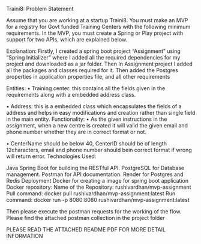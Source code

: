 Traini8: Problem Statement

Assume that you are working at a startup Traini8. You must make an MVP for a registry for Govt funded Training Centers with the following minimum requirements. In the MVP, you must create a Spring or Play project with support for two APIs, which are explained below.

Explanation:
         Firstly, I created a spring boot project “Assignment” using “Spring Initializer” where I added all the required dependencies for my project and downloaded as a jar folder. Then In Assignment project I added all the packages and classes required for it. Then added the Postgres properties in application properties file, and all other requirements

Entities: 
 • Training center: this contains all the fields given in the requirements along with a embedded address class.

 • Address: this is a embedded class which encapsulates the fields of a address and helps in easy modifications and creation rather than single field in the main entity. Functionality: • As the given instructions in the assignment, when a new centre is created it will valid the given email and phone number whether they are in correct format or not.

 • CenterName should be below 40, CenterID should be of length 12characters, email and phone number should bein correct format if wrong will return error. Technologies Used:

Java Spring Boot for building the RESTful API.
PostgreSQL for Database management.
Postman for API documentation.
Render for Postgres and Redis Deployment
Docker for creating a image for spring boot application
Docker repository: Name of the Repository: rushivardhan/mvp-assignment Pull command: docker pull rushivardhan/mvp-assignment:latest Run command: docker run -p 8080:8080 rushivardhan/mvp-assignment:latest

Then please execute the postman requests for the working of the flow. Please find the attached postman collection in the project folder

PLEASE READ THE ATTACHED README PDF FOR MORE DETAIL INFORMATION
